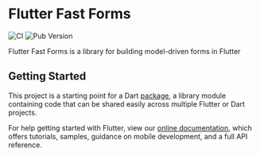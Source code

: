 # Flutter Fast Forms

![CI](https://github.com/udos86/flutter-fast-forms/workflows/CI/badge.svg)
![Pub Version](https://img.shields.io/pub/v/flutter_fast_forms)

Flutter Fast Forms is a library for building model-driven forms in Flutter

## Getting Started

This project is a starting point for a Dart
[package](https://flutter.dev/developing-packages/),
a library module containing code that can be shared easily across
multiple Flutter or Dart projects.

For help getting started with Flutter, view our 
[online documentation](https://flutter.dev/docs), which offers tutorials, 
samples, guidance on mobile development, and a full API reference.
